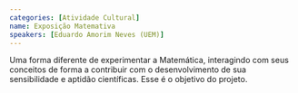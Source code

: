 ```yaml
---
categories: [Atividade Cultural]
name: Exposição Matemativa
speakers: [Eduardo Amorim Neves (UEM)]
---
```


Uma forma diferente de experimentar a Matemática, interagindo com seus conceitos de forma a contribuir com o desenvolvimento de sua sensibilidade e aptidão científicas. Esse é o objetivo do projeto.